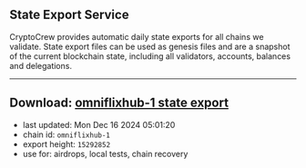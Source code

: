 ## State Export Service
CryptoCrew provides automatic daily state exports for all chains we validate. State export files can be used as genesis files and are a snapshot of the current blockchain state, including all validators, accounts, balances and delegations.

---
**Download: [omniflixhub-1 state export](https://dl-eu2.ccvalidators.com/SERVICE/omniflixhub/omniflixhub-1_export_15292852.json)**
---

- last updated: Mon Dec 16 2024 05:01:20
- chain id: `omniflixhub-1`
- export height: `15292852`
- use for: airdrops, local tests, chain recovery
